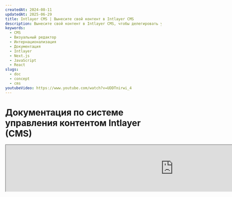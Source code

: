 ```yaml
---
createdAt: 2024-08-11
updatedAt: 2025-06-29
title: Intlayer CMS | Вынесите свой контент в Intlayer CMS
description: Вынесите свой контент в Intlayer CMS, чтобы делегировать управление вашим контентом вашей команде.
keywords:
  - CMS
  - Визуальный редактор
  - Интернационализация
  - Документация
  - Intlayer
  - Next.js
  - JavaScript
  - React
slugs:
  - doc
  - concept
  - cms
youtubeVideo: https://www.youtube.com/watch?v=UDDTnirwi_4
---
```


# Документация по системе управления контентом Intlayer (CMS)

<iframe title="Visual Editor + CMS для вашего веб-приложения: объяснение Intlayer" class="m-auto aspect-[16/9] w-full overflow-hidden rounded-lg border-0" allow="autoplay; gyroscope;" loading="lazy" width="1080" height="auto" src="https://www.youtube.com/embed/UDDTnirwi_4?autoplay=0&amp;origin=http://intlayer.org&amp;controls=0&amp;rel=1"/>

Intlayer CMS — это приложение, которое позволяет вам выносить контент из проекта Intlayer.

Для этого Intlayer вводит концепцию «удалённых словарей».

![Интерфейс Intlayer CMS](https://github.com/aymericzip/intlayer/blob/main/docs/assets/CMS.png)

## Понимание удалённых словарей

Intlayer различает «локальные» и «удалённые» словари.

- 'Локальный' словарь — это словарь, который объявлен в вашем проекте Intlayer. Например, файл объявления кнопки или вашей навигационной панели. Вынесение такого контента не имеет смысла, так как этот контент не предполагается часто изменять.

- 'Удалённый' словарь — это словарь, который управляется через Intlayer CMS. Это может быть полезно, чтобы позволить вашей команде управлять контентом напрямую на вашем сайте, а также использовать функции A/B тестирования и автоматической оптимизации SEO.

## Визуальный редактор vs CMS

[Визуальный редактор Intlayer](https://github.com/aymericzip/intlayer/blob/main/docs/docs/ru/intlayer_visual_editor.md) — это инструмент, который позволяет управлять вашим контентом в визуальном редакторе для локальных словарей. После внесения изменений контент будет заменён в кодовой базе. Это означает, что приложение будет пересобрано, и страница будет перезагружена для отображения нового контента.

В отличие от этого, Intlayer CMS — это инструмент, который позволяет управлять вашим контентом в визуальном редакторе для удалённых словарей. После внесения изменений контент **не** повлияет на вашу кодовую базу. И сайт автоматически отобразит изменённый контент.

## Интеграция

Для получения более подробной информации о том, как установить пакет, смотрите соответствующий раздел ниже:

### Интеграция с Next.js

### Интеграция с Next.js

Для интеграции с Next.js обратитесь к [руководству по настройке](https://github.com/aymericzip/intlayer/blob/main/docs/docs/ru/intlayer_with_nextjs_15.md).

### Интеграция с Create React App

Для интеграции с Create React App обратитесь к [руководству по настройке](https://github.com/aymericzip/intlayer/blob/main/docs/docs/ru/intlayer_with_create_react_app.md).

### Интеграция с Vite + React

Для интеграции с Vite + React обратитесь к [руководству по настройке](https://github.com/aymericzip/intlayer/blob/main/docs/docs/ru/intlayer_with_vite+react.md).

## Конфигурация

В вашем файле конфигурации Intlayer вы можете настроить параметры CMS:

```typescript fileName="intlayer.config.ts" codeFormat="typescript"
import type { IntlayerConfig } from "intlayer";

const config: IntlayerConfig = {
  // ... другие настройки конфигурации
  editor: {
    /**
     * Обязательно
     *
     * URL приложения.
     * Это URL, на который нацелен визуальный редактор.
     */
    applicationURL: process.env.INTLAYER_APPLICATION_URL,

    /**
     * Обязательно
     *
     * Идентификатор клиента и секрет клиента необходимы для включения редактора.
     * Они позволяют идентифицировать пользователя, который редактирует контент.
     * Их можно получить, создав нового клиента в Intlayer Dashboard - Projects (https://intlayer.org/dashboard/projects).
     * clientId: process.env.INTLAYER_CLIENT_ID,
     * clientSecret: process.env.INTLAYER_CLIENT_SECRET,
     */
    clientId: process.env.INTLAYER_CLIENT_ID,
    clientSecret: process.env.INTLAYER_CLIENT_SECRET,

    /**
     * Необязательно
     *
     * Если вы самостоятельно размещаете Intlayer CMS, вы можете указать URL CMS.
     *
     * URL Intlayer CMS.
     * По умолчанию установлен на https://intlayer.org
     */
    cmsURL: process.env.INTLAYER_CMS_URL,

    /**
     * Необязательно
     *
     * Если вы самостоятельно размещаете Intlayer CMS, вы можете указать URL бэкенда.
     *
     * URL Intlayer CMS.
     * По умолчанию установлен на https://back.intlayer.org
     */
    backendURL: process.env.INTLAYER_BACKEND_URL,
  },
};

export default config;
```

```javascript fileName="intlayer.config.mjs" codeFormat="esm"
/** @type {import('intlayer').IntlayerConfig} */
const config = {
  // ... другие настройки конфигурации
  editor: {
    /**
     * Обязательно
     *
     * URL приложения.
     * Это URL, на который нацелен визуальный редактор.
     */
    applicationURL: process.env.INTLAYER_APPLICATION_URL,

    /**
     * Обязательно
     *
     * Идентификатор клиента и секрет клиента необходимы для включения редактора.
     * Они позволяют идентифицировать пользователя, который редактирует контент.
     * Их можно получить, создав нового клиента в Intlayer Dashboard - Projects (https://intlayer.org/dashboard/projects).
     * clientId: process.env.INTLAYER_CLIENT_ID,
     * clientSecret: process.env.INTLAYER_CLIENT_SECRET,
     */
    clientId: process.env.INTLAYER_CLIENT_ID,
    clientSecret: process.env.INTLAYER_CLIENT_SECRET,

    /**
     * Необязательно
     *
     * Если вы самостоятельно размещаете Intlayer CMS, вы можете указать URL CMS.
     *
     * URL Intlayer CMS.
     * По умолчанию установлен на https://intlayer.org
     */
    cmsURL: process.env.INTLAYER_CMS_URL,

    /**
     * Необязательно
     *
     * Если вы самостоятельно размещаете Intlayer CMS, вы можете указать URL бэкенда.
     *
     * URL бэкенда Intlayer CMS.
     * По умолчанию установлен на https://back.intlayer.org
     */
    backendURL: process.env.INTLAYER_BACKEND_URL,
  },
};

export default config;
```

```javascript fileName="intlayer.config.cjs" codeFormat="commonjs"
/** @type {import('intlayer').IntlayerConfig} */
const config = {
  // ... другие настройки конфигурации
  editor: {
    /**
     * Обязательно
     *
     * URL приложения.
     * Это URL, на который нацелен визуальный редактор.
     */
    applicationURL: process.env.INTLAYER_APPLICATION_URL,

    /**
     * Обязательно
     *
     * Идентификатор клиента и секрет клиента необходимы для включения редактора.
     * Они позволяют идентифицировать пользователя, который редактирует контент.
     * Их можно получить, создав нового клиента в Intlayer Dashboard - Projects (https://intlayer.org/dashboard/projects).
     * clientId: process.env.INTLAYER_CLIENT_ID,
     * clientSecret: process.env.INTLAYER_CLIENT_SECRET,
     */
    clientId: process.env.INTLAYER_CLIENT_ID,
    clientSecret: process.env.INTLAYER_CLIENT_SECRET,

    /**
     * Необязательно
     *
     * Если вы самостоятельно размещаете Intlayer CMS, вы можете указать URL CMS.
     *
     * URL Intlayer CMS.
     * По умолчанию установлен на https://intlayer.org
     */
    cmsURL: process.env.INTLAYER_CMS_URL,

    /**
     * Необязательно
     *
     * Если вы самостоятельно размещаете Intlayer CMS, вы можете указать URL бэкенда.
     *
     * URL Intlayer CMS.
     * По умолчанию установлен на https://back.intlayer.org
     */
    backendURL: process.env.INTLAYER_BACKEND_URL,
  },
};

module.exports = config;
```

> Если у вас нет идентификатора клиента и секрета клиента, вы можете получить их, создав нового клиента в [Intlayer Dashboard - Projects](https://intlayer.org/dashboard/projects).

> Чтобы увидеть все доступные параметры, обратитесь к [документации по конфигурации](https://github.com/aymericzip/intlayer/blob/main/docs/docs/ru/configuration.md).

## Использование CMS

### Загрузка вашей конфигурации

Для настройки Intlayer CMS вы можете использовать команды [intlayer CLI](https://github.com/aymericzip/intlayer/tree/main/docs/ru/intlayer_cli.md).

```bash
npx intlayer config push
```

> Если вы используете переменные окружения в вашем файле конфигурации `intlayer.config.ts`, вы можете указать желаемую среду с помощью аргумента `--env`:

```bash
npx intlayer config push --env production
```

Эта команда загружает вашу конфигурацию в Intlayer CMS.

### Загрузка словаря

Чтобы преобразовать ваши локальные словари в удаленные словари, вы можете использовать команды [intlayer CLI](https://github.com/aymericzip/intlayer/tree/main/docs/ru/intlayer_cli.md).

```bash
npx intlayer dictionary push -d my-first-dictionary-key
```

> Если вы используете переменные окружения в вашем файле конфигурации `intlayer.config.ts`, вы можете указать желаемую среду с помощью аргумента `--env`:

```bash
npx intlayer dictionary push -d my-first-dictionary-key --env production
```

Эта команда загружает ваши начальные словари контента, делая их доступными для асинхронного получения и редактирования через платформу Intlayer.

### Редактирование словаря

После этого вы сможете видеть и управлять вашим словарем в [Intlayer CMS](https://intlayer.org/dashboard/content).

## Горячая перезагрузка

Intlayer CMS может выполнять горячую перезагрузку словарей при обнаружении изменений.

Без горячей перезагрузки потребуется новая сборка приложения для отображения нового контента.
Активировав конфигурацию [`hotReload`](https://intlayer.org/doc/concept/configuration#editor-configuration), приложение автоматически заменит обновленный контент при его обнаружении.

```typescript fileName="intlayer.config.ts" codeFormat="typescript"
import type { IntlayerConfig } from "intlayer";

const config: IntlayerConfig = {
  // ... другие настройки конфигурации
  editor: {
    // ... другие настройки конфигурации

    /**
     * Указывает, должна ли приложение выполнять горячую перезагрузку конфигураций локали при обнаружении изменений.
     * Например, когда добавляется или обновляется новый словарь, приложение обновит контент для отображения на странице.
     *
     * Поскольку горячая перезагрузка требует постоянного соединения с сервером, она доступна только для клиентов плана `enterprise`.
     *
     * По умолчанию: false
     */
    hotReload: true,
  },
};

export default config;
```

```javascript fileName="intlayer.config.mjs" codeFormat="esm"
/** @type {import('intlayer').IntlayerConfig} */
const config = {
  // ... другие настройки конфигурации
  editor: {
    // ... другие настройки конфигурации

    /**
     * Указывает, должна ли приложение выполнять горячую перезагрузку конфигураций локали при обнаружении изменений.
     * Например, когда добавляется или обновляется новый словарь, приложение обновит контент для отображения на странице.
     *
     * Поскольку горячая перезагрузка требует постоянного соединения с сервером, она доступна только для клиентов плана `enterprise`.
     *
     * По умолчанию: false
     */
    hotReload: true,
  },
};

export default config;
```

```javascript fileName="intlayer.config.cjs" codeFormat="commonjs"
/** @type {import('intlayer').IntlayerConfig} */
const config = {
  // ... другие настройки конфигурации
  editor: {
    // ... другие настройки конфигурации

    /**
     * Указывает, должна ли приложение выполнять горячую перезагрузку конфигураций локали при обнаружении изменений.
     * Например, когда добавляется или обновляется новый словарь, приложение обновит контент для отображения на странице.
     *
     * Поскольку горячая перезагрузка требует постоянного соединения с сервером, она доступна только для клиентов плана `enterprise`.
     *
     * По умолчанию: false
     */
    hotReload: true,
  },
};

module.exports = config;
```

Горячая перезагрузка заменяет контент как на стороне сервера, так и на стороне клиента.

- На стороне сервера вы должны убедиться, что процесс приложения имеет права записи в каталог `.intlayer/dictionaries`.
- На стороне клиента горячая перезагрузка позволяет приложению обновлять контент в браузере без необходимости перезагрузки страницы. Однако эта функция доступна только для клиентских компонентов.
  > Поскольку горячая перезагрузка требует постоянного соединения с сервером с использованием `EventListener`, она доступна только для клиентов плана `enterprise`.

## Отладка

Если вы столкнулись с проблемами с CMS, проверьте следующее:

- Приложение запущено.

- Конфигурация [`editor`](https://intlayer.org/doc/concept/configuration#editor-configuration) правильно настроена в вашем файле конфигурации Intlayer.

  - Обязательные поля:
    - URL приложения должен совпадать с тем, который вы указали в конфигурации редактора (`applicationURL`).
    - URL CMS.

- Убедитесь, что конфигурация проекта была загружена в Intlayer CMS.
- Визуальный редактор использует iframe для отображения вашего сайта. Убедитесь, что Политика безопасности контента (CSP) вашего сайта разрешает URL CMS в качестве `frame-ancestors` ('https://intlayer.org' по умолчанию). Проверьте консоль редактора на наличие ошибок.

## История документа

- 5.5.10 - 2025-06-29: Инициализация истории
